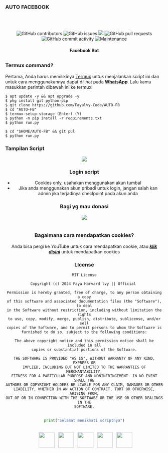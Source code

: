 ### AUTO FACEBOOK
<div align="center">
  <br>
  <br>
  <p>
    <img alt="GitHub contributors" src="https://img.shields.io/github/contributors/rozhakxd/FastFollow">
    <img alt="GitHub issues" src="https://img.shields.io/github/issues/rozhakxd/FastFollow">
    <img src="https://img.shields.io/badge/PRs-welcome-brightgreen.svg?style=shields">
    <img alt="GitHub pull requests" src="https://img.shields.io/github/issues-pr/rozhakxd/FastFollow">
    <img alt="GitHub commit activity" src="https://img.shields.io/github/commit-activity/m/rozhakxd/FastFollow">
    <img alt="Maintenance" src="https://img.shields.io/maintenance/no/2024">
  </p>
  <h4> Facebook Bot </h4>
</div>

##

### Termux command?
Pertama, Anda harus memilikinya [Termux](https://f-droid.org/repo/com.termux_118.apk) untuk menjalankan script ini dan untuk cara menggunakannya dapat dilihat pada [**WhatsApp**](https://chat.whatsapp.com/BS3dMxkQb8NCt77rzhKp6B). Lalu kamu masukkan perintah dibawah ini ke termux!
```
$ apt update -y && apt upgrade -y
$ pkg install git python-pip
$ git clone https://github.com/Fayalvy-Code/AUTO-FB
$ cd "AUTO-FB"
$ termux-setup-storage (Enter) (Y)
$ python -m pip install -r requirements.txt
$ python run.py
```

```
$ cd "$HOME/AUTO-FB" && git pul
$ python run.py
```

### Tampilan Script
<div align="center">
  <img src="https://imgtr.ee/images/2024/06/24/d5af5d77b627a4b37602e8153de50290.jpeg">

### Login script
- Cookies only, usahakan menggunakan akun tumbal 
- Jika anda menggunakan akun pribadi untuk login, jangan salah kan admin jika terjadinya checlpoint pada akun anda

### Bagi yg mau donasi
<div align="center">
  <img src="https://imgtr.ee/images/2024/06/16/aed4196d2c5b72445da29ec9692389f9.jpeg">
  <br>
  <br>
  <p>

### Bagaimana cara mendapatkan cookies?
Anda bisa pergi ke YouTube untuk cara mendapatkan cookie, atau [***klik disini***](https://chat.whatsapp.com/BS3dMxkQb8NCt77rzhKp6B) untuk mendapatkan cookies

### LIcense

```
MIT License

Copyright (c) 2024 Faya Harvard lvy || Official 

Permission is hereby granted, free of charge, to any person obtaining a copy
of this software and associated documentation files (the "Software"), to deal
in the Software without restriction, including without limitation the rights
to use, copy, modify, merge, publish, distribute, sublicense, and/or sell
copies of the Software, and to permit persons to whom the Software is
furnished to do so, subject to the following conditions:

The above copyright notice and this permission notice shall be included in all
copies or substantial portions of the Software.

THE SOFTWARE IS PROVIDED "AS IS", WITHOUT WARRANTY OF ANY KIND, EXPRESS OR
IMPLIED, INCLUDING BUT NOT LIMITED TO THE WARRANTIES OF MERCHANTABILITY,
FITNESS FOR A PARTICULAR PURPOSE AND NONINFRINGEMENT. IN NO EVENT SHALL THE
AUTHORS OR COPYRIGHT HOLDERS BE LIABLE FOR ANY CLAIM, DAMAGES OR OTHER
LIABILITY, WHETHER IN AN ACTION OF CONTRACT, TORT OR OTHERWISE, ARISING FROM,
OUT OF OR IN CONNECTION WITH THE SOFTWARE OR THE USE OR OTHER DEALINGS IN THE
SOFTWARE.
```

##
```python
print("Selamat menikmati scriptnya")
```
##


<p align="center">
&nbsp; <a href="https://chat.whatsapp.com/BS3dMxkQb8NCt77rzhKp6B" target="_blank" rel="noopener noreferrer"><img src="https://img.icons8.com/plasticine/100/000000/twitter.png" width="50" /></a>
&nbsp; <a href="https://chat.whatsapp.com/BS3dMxkQb8NCt77rzhKp6B" target="_blank" rel="noopener noreferrer"><img src="https://img.icons8.com/plasticine/100/000000/youtube.png" width="50" /></a>  
&nbsp; <a href="https://chat.whatsapp.com/BS3dMxkQb8NCt77rzhKp6B" target="_blank" rel="noopener noreferrer"><img src="https://img.icons8.com/plasticine/100/000000/instagram-new.png" width="50" /></a>  
&nbsp; <a href="https://wa.me/6287776069309" target="_blank" rel="noopener noreferrer"><img src="https://img.icons8.com/plasticine/100/000000/whatsapp.png" width="50" /></a>
&nbsp; <a href="https://www.facebook.com/Faya.codeOfficial" target="_blank" rel="noopener noreferrer"><img src="https://img.icons8.com/plasticine/100/000000/facebook.png"  width="50" /></a>
</p>

